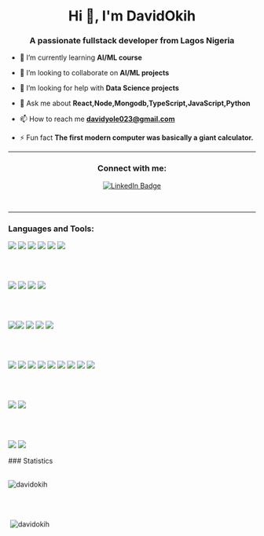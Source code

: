 <h1 align="center">Hi 👋, I'm DavidOkih</h1>
<h3 align="center">A passionate fullstack developer from Lagos Nigeria</h3>

- 🌱 I’m currently learning **AI/ML course**

- 👯 I’m looking to collaborate on **AI/ML projects**

- 🤝 I’m looking for help with **Data Science projects**

- 💬 Ask me about **React,Node,Mongodb,TypeScript,JavaScript,Python**

- 📫 How to reach me **davidyole023@gmail.com**

- ⚡ Fun fact **The first modern computer was basically a giant calculator.**

---

<h3 align="center">Connect with me:</h3>
<p align="center">
<a href="https://www.linkedin.com/in/david-okih-b5b71b1b2/" target="blank"><img src="https://img.shields.io/badge/LinkedIn-blue?style=for-the-badge&logo=linkedin&logoColor=white" alt="LinkedIn Badge"/></a>
</p>
<br />

---

<h3 align="left">Languages and Tools:</h3>
<p>
  <img src="https://img.shields.io/badge/css3-%231572B6.svg?style=for-the-badge&logo=css3&logoColor=white"/> <img src="ttps://img.shields.io/badge/-GraphQL-E10098?style=for-the-badge&logo=graphql&logoColor=white"/> <img src="https://img.shields.io/badge/html5-%23E34F26.svg?style=for-the-badge&logo=html5&logoColor=white"/> <img src="https://img.shields.io/badge/javascript-%23323330.svg?style=for-the-badge&logo=javascript&logoColor=%23F7DF1E"/> <img src="https://img.shields.io/badge/python-3670A0?style=for-the-badge&logo=python&logoColor=ffdd54"/> <img src="https://img.shields.io/badge/typescript-%23007ACC.svg?style=for-the-badge&logo=typescript&logoColor=white"/>
</p>
<br />
<br />
<p>
  <img src="https://img.shields.io/badge/Matplotlib-%23ffffff.svg?style=for-the-badge&logo=Matplotlib&logoColor=black"/> <img src="https://img.shields.io/badge/numpy-%23013243.svg?style=for-the-badge&logo=numpy&logoColor=white"/> <img src="https://img.shields.io/badge/pandas-%23150458.svg?style=for-the-badge&logo=pandas&logoColor=white"/> <img src="https://img.shields.io/badge/scikit--learn-%23F7931E.svg?style=for-the-badge&logo=scikit-learn&logoColor=white"/> 
</p>
<br />
<br />
<p>
  <img src="https://img.shields.io/badge/vercel-%23000000.svg?style=for-the-badge&logo=vercel&logoColor=white"/><img src="https://img.shields.io/badge/Render-%46E3B7.svg?style=for-the-badge&logo=render&logoColor=white"/> <img src="https://img.shields.io/badge/heroku-%23430098.svg?style=for-the-badge&logo=heroku&logoColor=white"/> <img src="https://img.shields.io/badge/firebase-%23039BE5.svg?style=for-the-badge&logo=firebase"/> <img src="https://img.shields.io/badge/azure-%230072C6.svg?style=for-the-badge&logo=microsoftazure&logoColor=white"/>
</p>
<br />
<br />
<p>
  <img src="https://img.shields.io/badge/tailwindcss-%2338B2AC.svg?style=for-the-badge&logo=tailwind-css&logoColor=white"/> <img src="https://img.shields.io/badge/redux-%23593d88.svg?style=for-the-badge&logo=redux&logoColor=white"/> <img src="https://img.shields.io/badge/node.js-6DA55F?style=for-the-badge&logo=node.js&logoColor=white"/> <img src="https://img.shields.io/badge/react-%2320232a.svg?style=for-the-badge&logo=react&logoColor=%2361DAFB"/> <img src="https://img.shields.io/badge/NPM-%23CB3837.svg?style=for-the-badge&logo=npm&logoColor=white"/> <img src="https://img.shields.io/badge/MUI-%230081CB.svg?style=for-the-badge&logo=mui&logoColor=white"/> <img src="https://img.shields.io/badge/JWT-black?style=for-the-badge&logo=JSON%20web%20tokens"/> <img src="https://img.shields.io/badge/express.js-%23404d59.svg?style=for-the-badge&logo=express&logoColor=%2361DAFB"/> <img src="https://img.shields.io/badge/chart.js-F5788D.svg?style=for-the-badge&logo=chart.js&logoColor=white"/>
</p>
<br />
<br />
<p>
  <img src="https://img.shields.io/badge/figma-%23F24E1E.svg?style=for-the-badge&logo=figma&logoColor=white"/> <img src="https://img.shields.io/badge/Adobe%20XD-470137?style=for-the-badge&logo=Adobe%20XD&logoColor=#FF61F6"/>
</p>
<br />
<br />
<p>
  <img src="https://img.shields.io/badge/MongoDB-%234ea94b.svg?style=for-the-badge&logo=mongodb&logoColor=white"/>  <img src="https://img.shields.io/badge/Firebase-039BE5?style=for-the-badge&logo=Firebase&logoColor=white"/>
</p>
### Statistics
<br />
<br />

<p><img align="center" src="https://github-readme-stats.vercel.app/api/top-langs?username=davidokih&show_icons=true&locale=en&layout=compact&theme=vision-friendly-dark" alt="davidokih" /></p>
<br />
<br />

<p>&nbsp;<img align="center" src="https://github-readme-stats.vercel.app/api?username=davidokih&show_icons=true&locale=en&layout=compact&theme=vision-friendly-dark" alt="davidokih" /></p>
